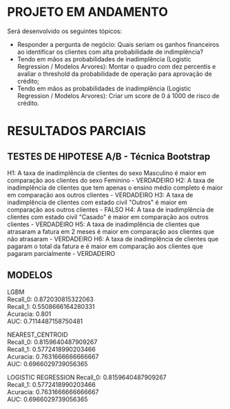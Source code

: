 # PROJETO EM ANDAMENTO

Será desenvolvido os seguintes tópicos:

- Responder a pergunta de negócio: Quais seriam os ganhos financeiros ao identificar os clientes com alta probabilidade de indimplência?
- Tendo em mãos as probabilidades de inadimplência (Logistic Regression / Modelos Arvores): Montar o quadro com dez percentis e avaliar o threshold da probabilidade de operação para aprovação de crédito;
- Tendo em mãos as probabilidades de inadimplência (Logistic Regression / Modelos Arvores): Criar um score de 0 á 1000 de risco de crédito.


# RESULTADOS PARCIAIS

## TESTES DE HIPOTESE A/B - Técnica Bootstrap


H1: A taxa de inadimplência de clientes do sexo Masculino é maior em comparação aos clientes do sexo Feminino - VERDADEIRO
H2: A taxa de inadimplência de clientes que tem apenas o ensino médio completo é maior em comparação aos outros clientes - VERDADEIRO
H3: A taxa de inadimplência de clientes com estado civil "Outros" é maior em comparação aos outros clientes - FALSO
H4: A taxa de inadimplência de clientes com estado civil "Casado" é maior em comparação aos outros clientes - VERDADEIRO
H5: A taxa de inadimplência de clientes que atrasaram a fatura em 2 meses é maior em comparação aos clientes que não atrasaram - VERDADEIRO
H6: A taxa de inadimplência de clientes que pagaram o total da fatura e é maior em comparação aos clientes que pagaram parcialmente - VERDADEIRO


## MODELOS

LGBM  
Recall_0: 0.872030815322063  
Recall_1: 0.5508666164280331  
Acuracia: 0.801  
AUC: 0.7114487158750481  

NEAREST_CENTROID  
Recall_0: 0.8159640487909267  
Recall_1: 0.5772418990203466  
Acuracia: 0.7631666666666667  
AUC: 0.6966029739056365  

LOGISTIC REGRESSION
Recall_0: 0.8159640487909267    
Recall_1: 0.5772418990203466    
Acuracia: 0.7631666666666667    
AUC: 0.6966029739056365    

